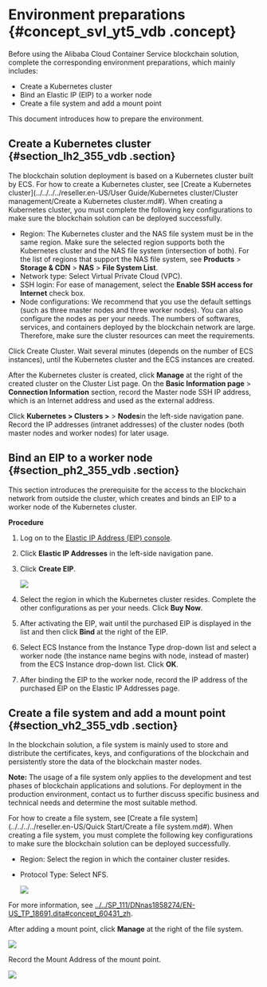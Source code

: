 # Environment preparations {#concept_svl_yt5_vdb .concept}

Before using the Alibaba Cloud Container Service blockchain solution, complete the corresponding environment preparations, which mainly includes:

-   Create a Kubernetes cluster
-   Bind an Elastic IP \(EIP\) to a worker node
-   Create a file system and add a mount point

This document introduces how to prepare the environment.

## Create a Kubernetes cluster {#section_lh2_355_vdb .section}

The blockchain solution deployment is based on a Kubernetes cluster built by ECS. For how to create a Kubernetes cluster, see [Create a Kubernetes cluster](../../../../reseller.en-US/User Guide/Kubernetes cluster/Cluster management/Create a Kubernetes cluster.md#). When creating a Kubernetes cluster, you must complete the following key configurations to make sure the blockchain solution can be deployed successfully.

-   Region: The Kubernetes cluster and the NAS file system must be in the same region. Make sure the selected region supports both the Kubernetes cluster and the NAS file system \(intersection of both\). For the list of regions that support the NAS file system, see **Products** \> **Storage & CDN** \> **NAS** \> **File System List**.
-   Network type: Select Virtual Private Cloud \(VPC\).
-   SSH login: For ease of management, select the **Enable SSH access for Internet** check box.
-   Node configurations: We recommend that you use the default settings \(such as three master nodes and three worker nodes\). You can also configure the nodes as per your needs. The numbers of softwares, services, and containers deployed by the blockchain network are large. Therefore, make sure the cluster resources can meet the requirements.

Click Create Cluster. Wait several minutes \(depends on the number of ECS instances\), until the Kubernetes cluster and the ECS instances are created.

After the Kubernetes cluster is created, click **Manage** at the right of the created cluster on the Cluster List page. On the **Basic Information page** \> **Connection Information** section, record the Master node SSH IP address, which is an Internet address and used as the external address.

Click **Kubernetes \> Clusters \>** \> **Nodes**in the left-side navigation pane. Record the IP addresses \(intranet addresses\) of the cluster nodes \(both master nodes and worker nodes\) for later usage.

## Bind an EIP to a worker node {#section_ph2_355_vdb .section}

This section introduces the prerequisite for the access to the blockchain network from outside the cluster, which creates and binds an EIP to a worker node of the Kubernetes cluster.

**Procedure**

1.  Log on to the [Elastic IP Address \(EIP\) console](https://partners-intl.console.aliyun.com/#/ip).
2.  Click **Elastic IP Addresses** in the left-side navigation pane.
3.  Click **Create EIP**.

    ![](http://static-aliyun-doc.oss-cn-hangzhou.aliyuncs.com/assets/img/16617/15613636349833_en-US.png)

4.  Select the region in which the Kubernetes cluster resides. Complete the other configurations as per your needs. Click **Buy Now**.
5.  After activating the EIP, wait until the purchased EIP is displayed in the list and then click **Bind** at the right of the EIP.
6.  Select ECS Instance from the Instance Type drop-down list and select a worker node \(the instance name begins with node, instead of master\) from the ECS Instance drop-down list. Click **OK**.
7.  After binding the EIP to the worker node, record the IP address of the purchased EIP on the Elastic IP Addresses page.

## Create a file system and add a mount point {#section_vh2_355_vdb .section}

In the blockchain solution, a file system is mainly used to store and distribute the certificates, keys, and configurations of the blockchain and persistently store the data of the blockchain master nodes.

**Note:** The usage of a file system only applies to the development and test phases of blockchain applications and solutions. For deployment in the production environment, contact us to further discuss specific business and technical needs and determine the most suitable method.

For how to create a file system, see [Create a file system](../../../../reseller.en-US/Quick Start/Create a file system.md#). When creating a file system, you must complete the following key configurations to make sure the blockchain solution can be deployed successfully.

-   Region: Select the region in which the container cluster resides.
-   Protocol Type: Select NFS.

    ![](http://static-aliyun-doc.oss-cn-hangzhou.aliyuncs.com/assets/img/16617/15613636349835_en-US.png)


For more information, see [../../SP\_111/DNnas1858274/EN-US\_TP\_18691.dita\#concept\_60431\_zh](../../SP_111/DNnas1858274/EN-US_TP_18691.dita#concept_60431_zh).

After adding a mount point, click **Manage** at the right of the file system.

![](http://static-aliyun-doc.oss-cn-hangzhou.aliyuncs.com/assets/img/16617/15613636349836_en-US.png)

Record the Mount Address of the mount point.

![](http://static-aliyun-doc.oss-cn-hangzhou.aliyuncs.com/assets/img/16617/15613636359837_en-US.png)

